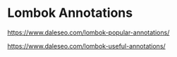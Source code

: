 # Lombok Annotations



https://www.daleseo.com/lombok-popular-annotations/

https://www.daleseo.com/lombok-useful-annotations/

